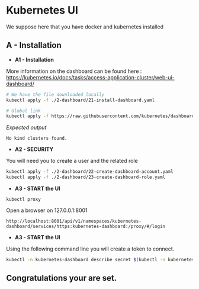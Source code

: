 # Kubernetes UI

We suppose here that you have docker and kubernetes installed

## A - Installation

- **A1 - Installation**

More information on the dashboard can be found here : 
https://kubernetes.io/docs/tasks/access-application-cluster/web-ui-dashboard/

```bash
# We have the file downloaded locally
kubectl apply -f ./2-dashboard/21-install-dashboard.yaml

# Global link
kubectl apply -f https://raw.githubusercontent.com/kubernetes/dashboard/v2.0.0-beta8/aio/deploy/recommended.yaml
```

*Expected output*

```
No kind clusters found.
```

- **A2 - SECURITY**

You will need you to create a user and the related role

```bash
kubectl apply -f ./2-dashboard/22-create-dashboard-account.yaml
kubectl apply -f ./2-dashboard/23-create-dashboard-role.yaml
```

- **A3 - START the UI**

```
kubectl proxy
```

Open a browser on 127.0.0.1:8001

```
http://localhost:8001/api/v1/namespaces/kubernetes-dashboard/services/https:kubernetes-dashboard:/proxy/#/login
```

- **A3 - START the UI**

Using the following command line you will create a token to connect.

```bash
kubectl -n kubernetes-dashboard describe secret $(kubectl -n kubernetes-dashboard get secret | grep admin-user | awk '{print $1}')
```



## Congratulations your are set.





